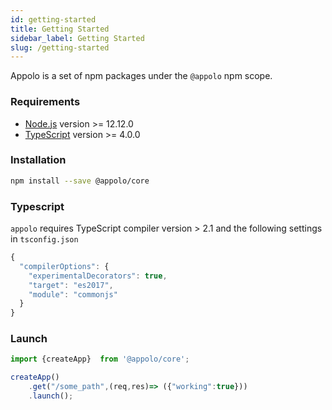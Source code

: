 ```yaml
---
id: getting-started
title: Getting Started
sidebar_label: Getting Started
slug: /getting-started
---
```


Appolo is a set of npm packages under the `@appolo` npm scope.

### Requirements

- [Node.js](https://nodejs.org/en/) version >= 12.12.0
- [TypeScript](https://www.typescriptlang.org/) version >= 4.0.0

### Installation

```bash npm
npm install --save @appolo/core
```

### Typescript
`appolo` requires TypeScript compiler version > 2.1 and the following settings in `tsconfig.json`

```typescript
{
  "compilerOptions": {
    "experimentalDecorators": true,
    "target": "es2017",
    "module": "commonjs"
  }
}
```
### Launch
```typescript
import {createApp}  from '@appolo/core';

createApp()
    .get("/some_path",(req,res)=> ({"working":true}))
    .launch();
```
